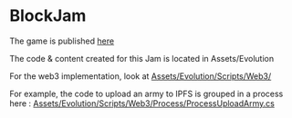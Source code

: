 # BlockJam

The game is published [here](https://kalinka.itch.io/genetic-koonies)

The code & content created for this Jam is located in Assets/Evolution

For the web3 implementation, look at [Assets/Evolution/Scripts/Web3/](https://github.com/kalinarm/BlockJam/tree/master/Assets/Evolution/Scripts/Web3)

For example, the code to upload an army to IPFS is grouped in a process here : [Assets/Evolution/Scripts/Web3/Process/ProcessUploadArmy.cs](https://github.com/kalinarm/BlockJam/blob/master/Assets/Evolution/Scripts/Web3/Process/ProcessUploadArmy.cs)
